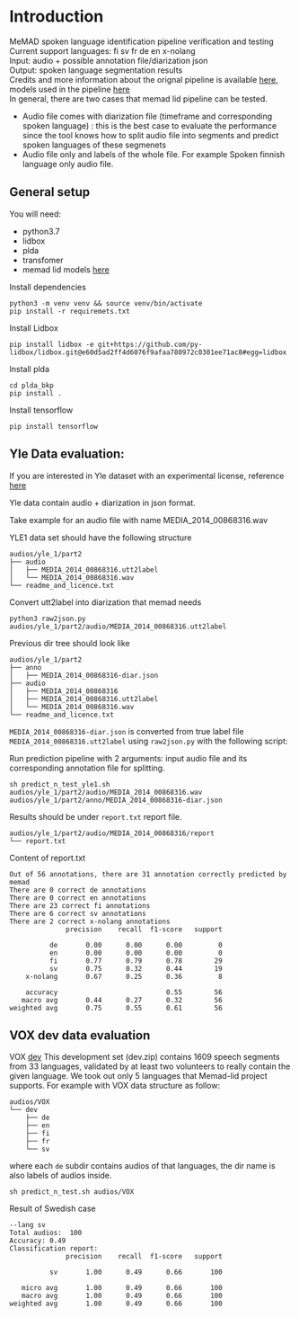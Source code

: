 # Introduction
MeMAD spoken language identification pipeline verification and testing\
Current support languages: fi sv fr de en x-nolang\
Input: audio + possible annotation file/diarization json\
Output: spoken language segmentation results\
Credits and more information about the orignal pipeline is available [here](https://github.com/MeMAD-project/memad-lid-pipeline), models used in the pipeline [here](https://zenodo.org/record/4486873#.YaXpQi0Rr0o)\
In general, there are two cases that memad lid pipeline can be tested. 
- Audio file comes with diarization file (timeframe and corresponding spoken language) : this is the best case to evaluate the performance since the tool knows how to split audio file into segments and predict spoken languages of these segmenets
- Audio file only and labels of the whole file. For example Spoken finnish language only audio file.

## General setup
You will need:
- python3.7
- lidbox
- plda
- transfomer
- memad lid models [here](https://zenodo.org/record/4486873#.YaXpQi0Rr0o)

Install dependencies
```shell
python3 -m venv venv && source venv/bin/activate
pip install -r requiremets.txt
```

Install Lidbox
```shell
pip install lidbox -e git+https://github.com/py-lidbox/lidbox.git@e60d5ad2ff4d6076f9afaa780972c0301ee71ac8#egg=lidbox
```

Install plda
```shell
cd plda_bkp
pip install .
```

Install tensorflow
```shell
pip install tensorflow
```

## Yle Data evaluation:
If you are interested in Yle dataset with an experimental license, reference [here](https://developer.yle.fi/en/data/avdata/index.html)

Yle data contain audio + diarization in json format.

Take example for an audio file with name MEDIA_2014_00868316.wav 

YLE1 data set should have the following structure
```shell
audios/yle_1/part2
├── audio
│   ├── MEDIA_2014_00868316.utt2label
│   └── MEDIA_2014_00868316.wav
└── readme_and_licence.txt
```
Convert utt2label into diarization that memad needs
```shell
python3 raw2json.py audios/yle_1/part2/audio/MEDIA_2014_00868316.utt2label 
```
Previous dir tree should look like
```shell
audios/yle_1/part2
├── anno
│   ├── MEDIA_2014_00868316-diar.json
├── audio
│   ├── MEDIA_2014_00868316
│   ├── MEDIA_2014_00868316.utt2label
│   └── MEDIA_2014_00868316.wav
└── readme_and_licence.txt
```
`MEDIA_2014_00868316-diar.json` is converted from true label file `MEDIA_2014_00868316.utt2label` using `raw2json.py` with the following script:

Run prediction pipeline with 2 arguments: input audio file and its corresponding annotation file for splitting. 
```shell
sh predict_n_test_yle1.sh audios/yle_1/part2/audio/MEDIA_2014_00868316.wav audios/yle_1/part2/anno/MEDIA_2014_00868316-diar.json
```
Results should be under `report.txt` report file.
```shell
audios/yle_1/part2/audio/MEDIA_2014_00868316/report
└── report.txt
```
Content of report.txt
```
Out of 56 annotations, there are 31 annotation correctly predicted by memad
There are 0 correct de annotations
There are 0 correct en annotations
There are 23 correct fi annotations
There are 6 correct sv annotations
There are 2 correct x-nolang annotations
              precision    recall  f1-score   support

          de       0.00      0.00      0.00         0
          en       0.00      0.00      0.00         0
          fi       0.77      0.79      0.78        29
          sv       0.75      0.32      0.44        19
    x-nolang       0.67      0.25      0.36         8

    accuracy                           0.55        56
   macro avg       0.44      0.27      0.32        56
weighted avg       0.75      0.55      0.61        56
```

## VOX dev data evaluation
VOX [dev](http://bark.phon.ioc.ee/voxlingua107/dev.zip)
This development set (dev.zip) contains 1609 speech segments from 33 languages, validated by at least two volunteers to really contain the given language.
We took out only 5 languages that Memad-lid project supports.
For example with VOX data structure as follow:
```shell
audios/VOX
└── dev
    ├── de
    ├── en
    ├── fi
    ├── fr
    └── sv
```
where each `de` subdir contains audios of that languages, the dir name is also labels of audios inside.

```shell
sh predict_n_test.sh audios/VOX
```
Result of Swedish case
```
--lang sv
Total audios:  100
Accuracy: 0.49
Classification report:
              precision    recall  f1-score   support

          sv       1.00      0.49      0.66       100

   micro avg       1.00      0.49      0.66       100
   macro avg       1.00      0.49      0.66       100
weighted avg       1.00      0.49      0.66       100
```





